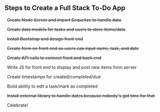 Steps to Create a Full Stack To-Do App
---------------------------

&nbsp;
~~Create Node Server and import Sequelize to handle data~~

&nbsp;
~~Create data models for tasks and users to store items/data~~

&nbsp;
~~Install Bootstrap and design front end~~

&nbsp;
~~Create form on front end so users can input name, task, and date~~

&nbsp;
~~Create API calls to connect front and back end~~

&nbsp;
Write JS for front end to display and post new items from server

&nbsp;
Create timestamps for created/completed/due

&nbsp;
Build ability to edit a task/mark as completed

&nbsp;
~~Install external library to handle dates because nobody's got time for that~~

&nbsp;
Celebrate!